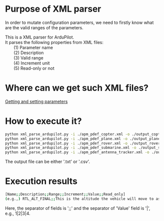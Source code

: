 # Purpose of XML parser

In order to mutate configuration parameters, we need to firstly know what are the valid ranges of the parameters.

This is a XML parser for ArduPilot. <br>
It parses the following properties from XML files: <br>
&emsp;&emsp;(1) Parameter name <br>
&emsp;&emsp;(2) Description <br>
&emsp;&emsp;(3) Valid range <br>
&emsp;&emsp;(4) Increment unit <br>
&emsp;&emsp;(5) Read-only or not <br>

# Where can we get such XML files?
<a href="https://ardupilot.org/dev/docs/mavlink-get-set-params.html" target="_blank"> Getting and setting parameters </a>

# How to execute it?
```bash
python xml_parse_ardupilot.py -i ./apm_pdef_copter.xml -o ./output_copter.csv
python xml_parse_ardupilot.py -i ./apm_pdef_plane.xml -o ./output_plane.csv
python xml_parse_ardupilot.py -i ./apm_pdef_rover.xml -o ./output_rover.csv
python xml_parse_ardupilot.py -i ./apm_pdef_submarine.xml -o ./output_submarine.csv
python xml_parse_ardupilot.py -i ./apm_pdef_antenna_tracker.xml -o ./output_antenna_tracker.csv
```
The output file can be either '.txt' or '.csv'.

# Execution results
```bash
[Name;;Description;;Range;;Increment;;Value;;Read_only]
(e.g.,) RTL_ALT_FINAL;;This is the altitude the vehicle will move to as the final stage of Returning to Launch or after completing a mission. Set to zero to land.;;0 1000;;1;;;;
```
Here, the separator of fields is ';;' and the separator of 'Value' field is '|', e.g., 1|2|3|4.
